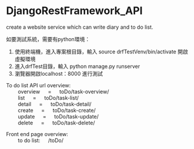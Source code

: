# DjangoRestFramework_API
create a website service which can write diary and to do list.

如要測試系統，需要有python環境：<br>
1. 使用終端機，進入專案根目錄，輸入 source drfTestVenv/bin/activate 開啟虛擬環境
2. 進入drfTest目錄，輸入 python manage.py runserver
3. 瀏覽器開啟localhost：8000 進行測試

To do list API url overview: <br>
&emsp;&emsp; overview &emsp; = &emsp; toDo/task-overview/ <br>
&emsp;&emsp; list &emsp; = &emsp; toDo/task-list/ <br>
&emsp;&emsp; detail &emsp; = &emsp; toDo/task-detail/ <br>
&emsp;&emsp; create &emsp; = &emsp; toDo/task-create/ <br>
&emsp;&emsp; update &emsp; = &emsp; toDo/task-update/ <br>
&emsp;&emsp; delete &emsp; = &emsp; toDo/task-delete/ <br>

Front end page overview: <br>
&emsp;&emsp; to do list: &emsp; /toDo/ <br>



